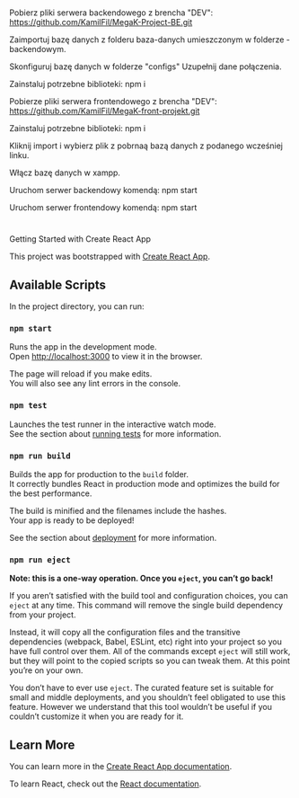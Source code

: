 #
Pobierz pliki serwera backendowego z brencha "DEV":
https://github.com/KamilFil/MegaK-Project-BE.git

Zaimportuj bazę danych z folderu baza-danych umieszczonym w folderze - backendowym.

Skonfiguruj bazę danych w folderze "configs"
Uzupełnij dane połączenia.

Zainstaluj potrzebne biblioteki:
npm i 

Pobierze pliki serwera frontendowego z brencha "DEV":
https://github.com/KamilFil/MegaK-front-projekt.git

Zainstaluj potrzebne biblioteki:
npm i 

Kliknij import i wybierz plik z pobrnaą bazą danych z podanego wcześniej linku.

Włącz bazę danych w xampp.

Uruchom serwer backendowy komendą:
npm start

Uruchom serwer frontendowy komendą:
npm start

#

 Getting Started with Create React App

This project was bootstrapped with [Create React App](https://github.com/facebook/create-react-app).

## Available Scripts

In the project directory, you can run:

### `npm start`

Runs the app in the development mode.\
Open [http://localhost:3000](http://localhost:3000) to view it in the browser.

The page will reload if you make edits.\
You will also see any lint errors in the console.

### `npm test`

Launches the test runner in the interactive watch mode.\
See the section about [running tests](https://facebook.github.io/create-react-app/docs/running-tests) for more information.

### `npm run build`

Builds the app for production to the `build` folder.\
It correctly bundles React in production mode and optimizes the build for the best performance.

The build is minified and the filenames include the hashes.\
Your app is ready to be deployed!

See the section about [deployment](https://facebook.github.io/create-react-app/docs/deployment) for more information.

### `npm run eject`

**Note: this is a one-way operation. Once you `eject`, you can’t go back!**

If you aren’t satisfied with the build tool and configuration choices, you can `eject` at any time. This command will remove the single build dependency from your project.

Instead, it will copy all the configuration files and the transitive dependencies (webpack, Babel, ESLint, etc) right into your project so you have full control over them. All of the commands except `eject` will still work, but they will point to the copied scripts so you can tweak them. At this point you’re on your own.

You don’t have to ever use `eject`. The curated feature set is suitable for small and middle deployments, and you shouldn’t feel obligated to use this feature. However we understand that this tool wouldn’t be useful if you couldn’t customize it when you are ready for it.

## Learn More

You can learn more in the [Create React App documentation](https://facebook.github.io/create-react-app/docs/getting-started).

To learn React, check out the [React documentation](https://reactjs.org/).



